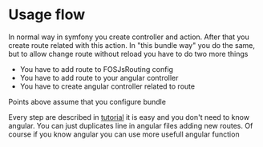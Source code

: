 Usage flow
=====

In normal way in symfony you create controller and action. After that you create route related with this action.
In "this bundle way" you do the same, but to allow change route without reload you have to do two more things

* You have to add route to FOSJsRouting config
* You have to add route to your angular controller
* You have to create angular controller related to route

Points above assume that you configure bundle

Every step are described in [tutorial](https://github.com/piotr-galas/Angular/blob/master/doc/Tutorial.md)
it is easy and you don't need to know angular. You can just duplicates line in angular files adding new routes. Of course if you know angular you can use more usefull angular function
